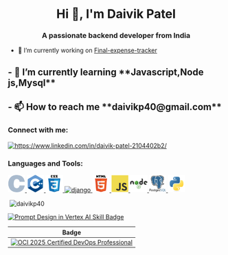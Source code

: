 <h1 align="center">Hi 👋, I'm Daivik Patel</h1>
<h3 align="center">A passionate backend developer from India</h3>

- 🔭 I’m currently working on [Final-expense-tracker](https://github.com/daivikp40/Final-expense-tracker.git)

<h2 aling="center">- 🌱 I’m currently learning **Javascript,Node js,Mysql**</h2>

<h2 aling="center">- 📫 How to reach me **daivikp40@gmail.com**</h2>

<h3 align="left">Connect with me:</h3>
<p align="left">
<a href="https://linkedin.com/in/https://www.linkedin.com/in/daivik-patel-2104402b2/" target="blank"><img align="center" src="https://raw.githubusercontent.com/rahuldkjain/github-profile-readme-generator/master/src/images/icons/Social/linked-in-alt.svg" alt="https://www.linkedin.com/in/daivik-patel-2104402b2/" height="30" width="40" /></a>
</p>

<h3 align="left">Languages and Tools:</h3>
<p align="left"> <a href="https://www.cprogramming.com/" target="_blank" rel="noreferrer"> <img src="https://raw.githubusercontent.com/devicons/devicon/master/icons/c/c-original.svg" alt="c" width="40" height="40"/> </a> <a href="https://www.w3schools.com/cpp/" target="_blank" rel="noreferrer"> <img src="https://raw.githubusercontent.com/devicons/devicon/master/icons/cplusplus/cplusplus-original.svg" alt="cplusplus" width="40" height="40"/> </a> <a href="https://www.w3schools.com/css/" target="_blank" rel="noreferrer"> <img src="https://raw.githubusercontent.com/devicons/devicon/master/icons/css3/css3-original-wordmark.svg" alt="css3" width="40" height="40"/> </a> <a href="https://www.djangoproject.com/" target="_blank" rel="noreferrer"> <img src="https://cdn.worldvectorlogo.com/logos/django.svg" alt="django" width="40" height="40"/> </a> <a href="https://www.w3.org/html/" target="_blank" rel="noreferrer"> <img src="https://raw.githubusercontent.com/devicons/devicon/master/icons/html5/html5-original-wordmark.svg" alt="html5" width="40" height="40"/> </a> <a href="https://developer.mozilla.org/en-US/docs/Web/JavaScript" target="_blank" rel="noreferrer"> <img src="https://raw.githubusercontent.com/devicons/devicon/master/icons/javascript/javascript-original.svg" alt="javascript" width="40" height="40"/> </a> <a href="https://nodejs.org" target="_blank" rel="noreferrer"> <img src="https://raw.githubusercontent.com/devicons/devicon/master/icons/nodejs/nodejs-original-wordmark.svg" alt="nodejs" width="40" height="40"/> </a> <a href="https://www.postgresql.org" target="_blank" rel="noreferrer"> <img src="https://raw.githubusercontent.com/devicons/devicon/master/icons/postgresql/postgresql-original-wordmark.svg" alt="postgresql" width="40" height="40"/> </a> <a href="https://www.python.org" target="_blank" rel="noreferrer"> <img src="https://raw.githubusercontent.com/devicons/devicon/master/icons/python/python-original.svg" alt="python" width="40" height="40"/> </a> </p>

<p>&nbsp;<img align="center" src="https://github-readme-stats.vercel.app/api?username=daivikp40&show_icons=true&locale=en" alt="daivikp40" /></p>

[![Prompt Design in Vertex AI Skill Badge](https://images.credly.com/size/180x180/d8be840b-e485-472a-b6e0-956f6413cae4.png)](https://www.credly.com/badges/d8be840b-e485-472a-b6e0-956f6413cae4/public_url)


| Badge |
|------|
| [<img src="https://brm-workforce.oracle.com/pdf/certview/images/OCI25DOPOCP.png" alt="OCI 2025 Certified DevOps Professional" width="180">](https://catalog-education.oracle.com/pls/certview/sharebadge?id=A60CF501C38204C21F9A98B3601E68CC4406DE85507134CA8CE4017DF72EBBD7) |

